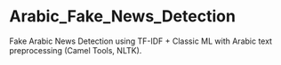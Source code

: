 # Arabic_Fake_News_Detection
Fake Arabic News Detection using TF-IDF + Classic ML with Arabic text preprocessing (Camel Tools, NLTK).
